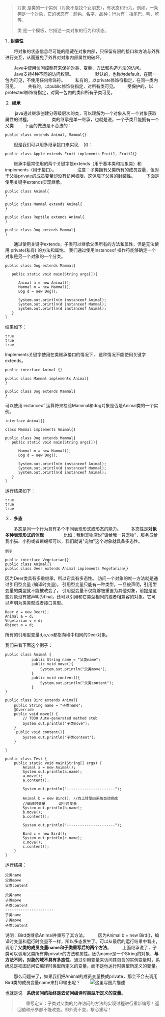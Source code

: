 > 对象
> 是类的一个实例（对象不是找个女朋友），有状态和行为。例如，一条狗是一个对象，它的状态有：颜色、名字、品种；行为有：摇尾巴、叫、吃等。
> 
> 类
> 是一个模板，它描述一类对象的行为和状态。

1 . **封装性**

　　将对象的状态信息尽可能的隐藏在对象内部，只保留有限的接口和方法与外界进行交互，从而避免了外界对对象内部属性的破坏。

　　Java中使用访问控制符来保护对类、变量、方法和构造方法的访问。
　　Java支持4种不同的访问权限。　
　　
　　默认的，也称为default，在同一包内可见，不使用任何修饰符。
　　私有的，以private修饰符指定，在同一类内可见。
　　共有的，以public修饰符指定，对所有类可见。
　　受保护的，以protected修饰符指定，对同一包内的类和所有子类可见。

２. **继承**

　　 java通过继承创建分等级层次的类，可以理解为一个对象从另一个对象获取属性的过程。
　　 
　　 类的继承是单一继承，也就是说，一个子类只能拥有一个父类
　　 下面的做法是不合法的：

```
public class extends Animal, Mammal{} 
```
　　但是我们可以用多继承接口来实现,　如：
　　

```
public class Apple extends Fruit implements Fruit1, Fruit2{}
```


　　继承中最常使用的两个关键字是extends（用于基本类和抽象类）和implements（用于接口）。
　　 
　　 注意：子类拥有父类所有的成员变量，但对于父类private的成员变量却没有访问权限，这保障了父类的封装性。
　　 下面是使用关键字extends实现继承。
　　 

```
public class Animal{
}

public class Mammal extends Animal{
}

public class Reptile extends Animal{
}

public class Dog extends Mammal{
}
```
　　通过使用关键字extends，子类可以继承父类所有的方法和属性，但是无法使用 private(私有) 的方法和属性。
我们通过使用instanceof 操作符能够确定一个对象是另一个对象的一个分类。

```
public class Dog extends Mammal{

   public static void main(String args[]){

      Animal a = new Animal();
      Mammal m = new Mammal();
      Dog d = new Dog();

      System.out.println(m instanceof Animal);
      System.out.println(d instanceof Mammal);
      System.out.println(d instanceof Animal);
   }
}
```
结果如下：

```
true
true
true
```
Implements关键字使用在类继承接口的情况下， 这种情况不能使用关键字extends。

```
public interface Animal {}

public class Mammal implements Animal{
}

public class Dog extends Mammal{
}
```
可以使用 instanceof 运算符来检验Mammal和dog对象是否是Animal类的一个实例。

```
interface Animal{}

class Mammal implements Animal{}

public class Dog extends Mammal{
   public static void main(String args[]){

      Mammal m = new Mammal();
      Dog d = new Dog();

      System.out.println(m instanceof Animal);
      System.out.println(d instanceof Mammal);
      System.out.println(d instanceof Animal);
   }
} 
```
运行结果如下：

```
true
true
true
```

３．**多态**

　　多态是同一个行为具有多个不同表现形式或形态的能力。
　　多态性是**对象多种表现形式的体现**
　　
　　比如：我到宠物店说"请给我一只宠物"，服务员给我小猫、小狗或者蜥蜴都可以，我们就说"宠物"这个对象就具备多态性。　

	例子
```
public interface Vegetarian{}
public class Animal{}
public class Deer extends Animal implements Vegetarian{}
```
因为Deer类具有多重继承，所以它具有多态性。
访问一个对象的唯一方法就是通过引用型变量 (编译时变量)。
引用型变量只能有一种类型，一旦被声明，引用型变量的类型就不能被改变了。
引用型变量不仅能够被重置为其他对象，前提是这些对象没有被声明为final。还可以引用和它类型相同的或者相兼容的对象。它可以声明为类类型或者接口类型。

```
Deer d = new Deer();
Animal a = d;
Vegetarian v = d;
Object o = d;
```
所有的引用型变量d,a,v,o都指向堆中相同的Deer对象。

我们来看下面这个例子：

```
public class Animal {
			public String name = "父类name";
			public void move(){
				System.out.println("父类move");
			}
			public void content(){
				System.out.println("父类content");
			}
}
```

```
public class Bird extends Animal{
	public String name = "子类name";
	@Override
	public void move() {
		// TODO Auto-generated method stub
		System.out.println("子类move");
	}
	 public void content(){
		System.out.println("子类content");
	}
	
}
```

```
public class Test {
	public static void main(String[] args) {
		Animal a = new Animal();
		System.out.println(a.name);
		a.move();
		a.content();
		
		System.out.println("----------------------");
		
		Animal b = new Bird(); //向上转型由系统自动完成
		//编译时变量      运行时变量	
		System.out.println(b.name);
		b.move();
		b.content();
		
		System.out.println("----------------------");
		
		Bird c = new Bird();
		System.out.println(c.name);
		c.move();
		c.content();
	}
}
```
运行结果：

```
父类name
父类move
父类content
----------------------
父类name
子类move
子类content
----------------------
子类name
子类move
子类content

```
说明：Bird类继承Animal并重写了其方法。
　　 因为Animal b = new Bird()，编译时变量和运行时变量不一样，所以多态发生了。可以从最后的运行结果中看出，调用了**父类的成员变量name和子类重写后的两个方法**。
　　 上面继承说了，子类可以调用父类所有非private的方法和属性。因为name是一个String的对象，**与方法不同，对象的域不具有多态性**。通过引用变量来访问其包含的实例变量时，系统总是视图访问它编译时类型所定义的变量，而不是他运行时类型所定义的变量。

 　　那么问题来了，如果我们把Animal的成员变量换成private，那会不会去调用Bird类的成员变量name来打印输出呢？
 　　![这里写图片描述](http://img.blog.csdn.net/20160413153304267)

也就是说　**系统访问的始终是去访问编译时类型所定义的变量**。
　　　
> 　　重写定义：子类对父类的允许访问的方法的实现过程进行重新编写！返回值和形参都不能改变。即外壳不变，核心重写！

